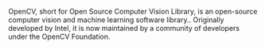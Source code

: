 OpenCV, short for Open Source Computer Vision Library, is an open-source computer vision and machine learning software library.. Originally developed by Intel, it is now maintained by a community of developers under the OpenCV Foundation.
